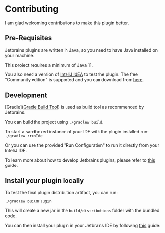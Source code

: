 
# Contributing

I am glad welcoming contributions to make this plugin better.

## Pre-Requisites

Jetbrains plugins are written in Java, so you need to have Java installed on your machine. 

This project requires a minimum of Java 11.

You also need a version of [InteliJ IdEA](https://www.jetbrains.com/idea/) to test the plugin. The free "Community edition" is supported and you can download from [here](https://www.jetbrains.com/idea/download). 

## Development

[Gradle]([Gradle Build Tool](https://gradle.org/)) is used as build tool as recommended by Jetbrains.

You can build the project using `./gradlew build`.

To start a sandboxed instance of your IDE with the plugin installed run: ```./gradlew :runIde```

Or you can use the provided "Run Configuration" to run it directly from your InteliJ IDE.

To learn more about how to develop Jetbrains plugins, please refer to [this](https://www.jetbrains.org/intellij/sdk/docs/tutorials/build_system.html) guide.

## Install your plugin locally

To test the final plugin distribution artifact, you can run:

```
./gradlew buildPlugin
``` 

This will create a new jar in the `build/distributions` folder with the bundled code.

You can then install your plugin in your Jetbrains IDE by following [this](https://www.jetbrains.com/help/idea/managing-plugins.html#install_plugin_from_disk) guide: 